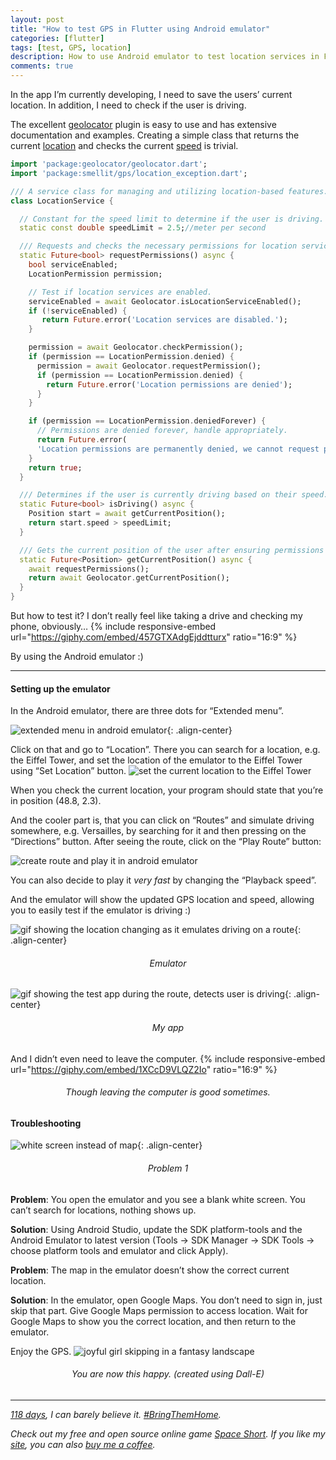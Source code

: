 ```yaml
---
layout: post
title: "How to test GPS in Flutter using Android emulator"
categories: [flutter]
tags: [test, GPS, location]
description: How to use Android emulator to test location services in Flutter
comments: true
---
```


In the app I’m currently developing, I need to save the users’ current location. In addition, I need to check if the user is driving.

The excellent [geolocator](https://pub.dev/packages/geolocator) plugin is easy to use and has extensive documentation and examples. Creating a simple class that returns the current [location](https://pub.dev/documentation/geolocator/latest/geolocator/Position-class.html) and checks the current [speed](https://pub.dev/documentation/geolocator/latest/geolocator/Position/speed.html) is trivial.
<!--more-->

```dart
import 'package:geolocator/geolocator.dart';
import 'package:smellit/gps/location_exception.dart';

/// A service class for managing and utilizing location-based features.
class LocationService {

  // Constant for the speed limit to determine if the user is driving.
  static const double speedLimit = 2.5;//meter per second

  /// Requests and checks the necessary permissions for location services.
  static Future<bool> requestPermissions() async {
    bool serviceEnabled;
    LocationPermission permission;

    // Test if location services are enabled.
    serviceEnabled = await Geolocator.isLocationServiceEnabled();
    if (!serviceEnabled) {
       return Future.error('Location services are disabled.');
    }

    permission = await Geolocator.checkPermission();
    if (permission == LocationPermission.denied) {
      permission = await Geolocator.requestPermission();
      if (permission == LocationPermission.denied) {
        return Future.error('Location permissions are denied');
      }
    }

    if (permission == LocationPermission.deniedForever) {
      // Permissions are denied forever, handle appropriately.
      return Future.error(
      'Location permissions are permanently denied, we cannot request permissions.');
    }
    return true;
  }

  /// Determines if the user is currently driving based on their speed.
  static Future<bool> isDriving() async {
    Position start = await getCurrentPosition();
    return start.speed > speedLimit;
  }

  /// Gets the current position of the user after ensuring permissions are granted.
  static Future<Position> getCurrentPosition() async {
    await requestPermissions();
    return await Geolocator.getCurrentPosition();
  }
}
```

But how to test it? I don’t really feel like taking a drive and checking my phone, obviously…
{% include responsive-embed url="https://giphy.com/embed/457GTXAdgEjddtturx" ratio="16:9" %}

By using the Android emulator :)

<!--more-->

<hr/>

#### Setting up the emulator

In the Android emulator, there are three dots for “Extended menu”.

![extended menu in android emulator](/assets/images/2024-02-02-test-gps-flutter/gps-emulate-1.png){: .align-center}

Click on that and go to “Location”. There you can search for a location, e.g. the Eiffel Tower, and set the location of the emulator to the Eiffel Tower using “Set Location” button.
![set the current location to the Eiffel Tower](/assets/images/2024-02-02-test-gps-flutter/gps-emulate-2-upscaled.png)

When you check the current location, your program should state that you’re in position (48.8, 2.3).

And the cooler part is, that you can click on “Routes” and simulate driving somewhere, e.g. Versailles, by searching for it and then pressing on the “Directions” button. After seeing the route, click on the “Play Route” button:

![create route and play it in android emulator](/assets/images/2024-02-02-test-gps-flutter/gps-emulate-5-upscaled-annotated.png)

You can also decide to play it _very fast_ by changing the “Playback speed”.

And the emulator will show the updated GPS location and speed, allowing you to easily test if the emulator is driving :)

![gif showing the location changing as it emulates driving on a route](/assets/images/2024-02-02-test-gps-flutter/gps-emulate-6.gif){: .align-center}

<h6 style="text-align: center;">Emulator</h6>

![gif showing the test app during the route, detects user is driving](/assets/images/2024-02-02-test-gps-flutter/gps-emulate-7-driving.gif){: .align-center}

<h6 style="text-align: center;">My app</h6>

And I didn’t even need to leave the computer.
{% include responsive-embed url="https://giphy.com/embed/1XCcD9VLQZ2Io" ratio="16:9" %}

<h6 style="text-align: center;">Though leaving the computer is good sometimes.</h6>

#### Troubleshooting

![white screen instead of map](/assets/images/2024-02-02-test-gps-flutter/white-screen.png){: .align-center}

<h6 style="text-align: center;">Problem 1</h6>

**Problem**: You open the emulator and you see a blank white screen. You can’t search for locations, nothing shows up.

**Solution**: Using Android Studio, update the SDK platform-tools and the Android Emulator to latest version (Tools → SDK Manager → SDK Tools → choose platform tools and emulator and click Apply).

**Problem**: The map in the emulator doesn’t show the correct current location.

**Solution**: In the emulator, open Google Maps. You don’t need to sign in, just skip that part. Give Google Maps permission to access location. Wait for Google Maps to show you the correct location, and then return to the emulator.

Enjoy the GPS.
![joyful girl skipping in a fantasy landscape](/assets/images/2024-02-02-test-gps-flutter/enjoy.png)

<h6 style="text-align: center;">You are now this happy. (created using Dall-E)</h6>

<hr/>

[_118 days_](https://stories.bringthemhomenow.net/)_, I can barely believe it._ [_#BringThemHome_](https://www.facebook.com/bringhomenow/)_._

_Check out my free and open source online game_ [_Space Short_](https://danielle-honig.com/space-short)_. If you like my_ [_site_](https://danielle-honig.com/)_, you can also_ [_buy me a coffee_](https://www.buymeacoffee.com/369wkrttu6)_._
